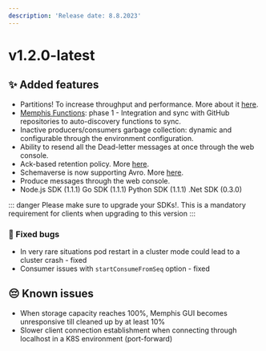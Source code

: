 ```yaml
---
description: 'Release date: 8.8.2023'
---
```


# v1.2.0-latest

## :sparkles: Added features

* Partitions! To increase throughput and performance. More about it [here](../../memphis/concepts/station.md#partitions).
* [Memphis Functions](broken-reference): phase 1 - Integration and sync with GitHub repositories to auto-discovery functions to sync.
* Inactive producers/consumers garbage collection: dynamic and configurable through the environment configuration.
* Ability to resend all the Dead-letter messages at once through the web console.
* Ack-based retention policy. More [here](../../memphis/concepts/station.md#retention).
* Schemaverse is now supporting Avro. More [here](../../memphis-schemaverse/formats/produce-consume/avro.md).
* Produce messages through the web console.
* Node.js SDK (1.1.1) Go SDK (1.1.1) Python SDK (1.1.1) .Net SDK (0.3.0)

::: danger
Please make sure to upgrade your SDKs!. This is a mandatory requirement for clients when upgrading to this version
::: 

### :bug: Fixed bugs

* In very rare situations pod restart in a cluster mode could lead to a cluster crash - fixed&#x20;
* Consumer issues with `startConsumeFromSeq` option - fixed

## :pensive: Known issues

* When storage capacity reaches 100%, Memphis GUI becomes unresponsive till cleaned up by at least 10%
* Slower client connection establishment when connecting through localhost in a K8S environment (port-forward)

